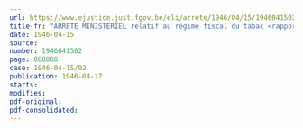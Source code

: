```yaml
---
url: https://www.ejustice.just.fgov.be/eli/arrete/1946/04/15/1946041502/justel
title-fr: "ARRETE MINISTERIEL relatif au régime fiscal du tabac <rapporté par AM 22-01-1948, art. 2>"
date: 1946-04-15
source:
number: 1946041502
page: 888888
case: 1946-04-15/02
publication: 1946-04-17
starts:
modifies:
pdf-original:
pdf-consolidated:
---
```


